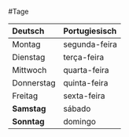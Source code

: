 #Tage


|Deutsch|Portugiesisch|
|:---|:--|
|Montag|segunda-feira|
|Dienstag|terça-feira| 
|Mittwoch|quarta-feira| 
|Donnerstag|quinta-feira|
|Freitag|sexta-feira|
|**Samstag**|sábado|
|**Sonntag**|domingo|